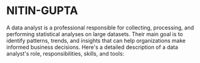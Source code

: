 # NITIN-GUPTA
A data analyst is a professional responsible for collecting, processing, and performing statistical analyses on large datasets. Their main goal is to identify patterns, trends, and insights that can help organizations make informed business decisions. Here's a detailed description of a data analyst's role, responsibilities, skills, and tools:
